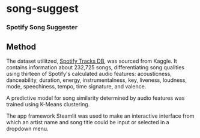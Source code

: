 # song-suggest

### Spotify Song Suggester

## Method

The dataset utilitzed, [Spotify Tracks DB](https://www.kaggle.com/zaheenhamidani/ultimate-spotify-tracks-db), was sourced from Kaggle.
It contains information about 232,725 songs, differentiating song qualities using thirteen of Spotify's calculated audio features:
acousticness, danceability, duration, energy, instrumentalness, key, liveness, loudness, mode, speechiness, tempo, time signature, and valence.

A predictive model for song similarity determined by audio features was trained using K-Means clustering.

The app framework Steamlit was used to make an interactive interface from which an artist name and song title could be input or selected in a dropdown menu.
